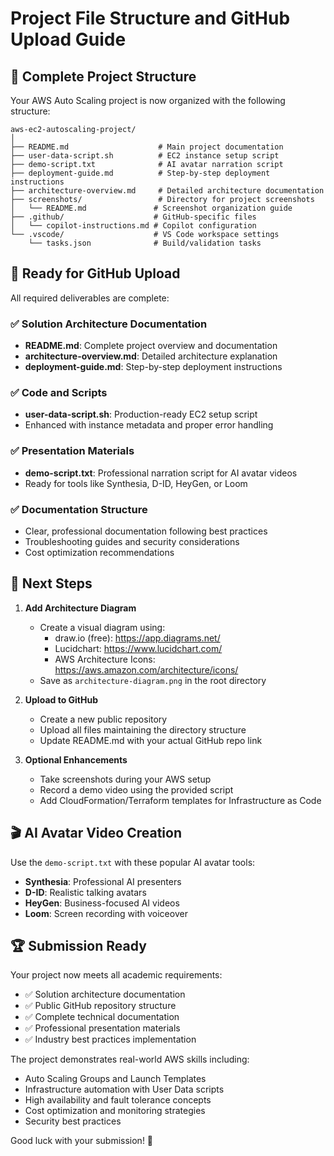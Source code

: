 # Project File Structure and GitHub Upload Guide

## 📁 Complete Project Structure

Your AWS Auto Scaling project is now organized with the following structure:

```
aws-ec2-autoscaling-project/
│
├── README.md                    # Main project documentation
├── user-data-script.sh          # EC2 instance setup script
├── demo-script.txt              # AI avatar narration script
├── deployment-guide.md          # Step-by-step deployment instructions
├── architecture-overview.md     # Detailed architecture documentation
├── screenshots/                 # Directory for project screenshots
│   └── README.md               # Screenshot organization guide
├── .github/                    # GitHub-specific files
│   └── copilot-instructions.md # Copilot configuration
└── .vscode/                    # VS Code workspace settings
    └── tasks.json              # Build/validation tasks
```

## 🚀 Ready for GitHub Upload

All required deliverables are complete:

### ✅ Solution Architecture Documentation
- **README.md**: Complete project overview and documentation
- **architecture-overview.md**: Detailed architecture explanation
- **deployment-guide.md**: Step-by-step deployment instructions

### ✅ Code and Scripts
- **user-data-script.sh**: Production-ready EC2 setup script
- Enhanced with instance metadata and proper error handling

### ✅ Presentation Materials
- **demo-script.txt**: Professional narration script for AI avatar videos
- Ready for tools like Synthesia, D-ID, HeyGen, or Loom

### ✅ Documentation Structure
- Clear, professional documentation following best practices
- Troubleshooting guides and security considerations
- Cost optimization recommendations

## 📝 Next Steps

1. **Add Architecture Diagram**
   - Create a visual diagram using:
     - draw.io (free): https://app.diagrams.net/
     - Lucidchart: https://www.lucidchart.com/
     - AWS Architecture Icons: https://aws.amazon.com/architecture/icons/
   - Save as `architecture-diagram.png` in the root directory

2. **Upload to GitHub**
   - Create a new public repository
   - Upload all files maintaining the directory structure
   - Update README.md with your actual GitHub repo link

3. **Optional Enhancements**
   - Take screenshots during your AWS setup
   - Record a demo video using the provided script
   - Add CloudFormation/Terraform templates for Infrastructure as Code

## 🎬 AI Avatar Video Creation

Use the `demo-script.txt` with these popular AI avatar tools:

- **Synthesia**: Professional AI presenters
- **D-ID**: Realistic talking avatars
- **HeyGen**: Business-focused AI videos
- **Loom**: Screen recording with voiceover

## 🏆 Submission Ready

Your project now meets all academic requirements:
- ✅ Solution architecture documentation
- ✅ Public GitHub repository structure
- ✅ Complete technical documentation
- ✅ Professional presentation materials
- ✅ Industry best practices implementation

The project demonstrates real-world AWS skills including:
- Auto Scaling Groups and Launch Templates
- Infrastructure automation with User Data scripts
- High availability and fault tolerance concepts
- Cost optimization and monitoring strategies
- Security best practices

Good luck with your submission! 🚀
